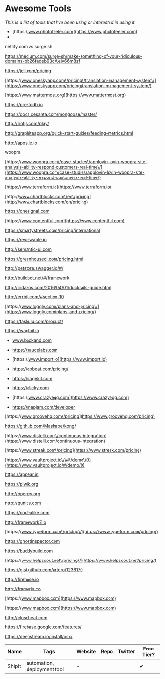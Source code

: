 # Awesome Tools

_This is a list of tools that I've been using or interested in using it._

* [https:\/\/www.photofeeler.com](https://www.photofeeler.com)
* 

netlify.com vs surge.sh

[https:\/\/medium.com\/surge-sh\/make-something-of-your-ridiculous-domains-bb26fadeb93c\#.ejv66m8zf](https://medium.com/surge-sh/make-something-of-your-ridiculous-domains-bb26fadeb93c#.ejv66m8zf)

[https:\/\/jell.com\/pricing](https://jell.com/pricing)

[https:\/\/www.oneskyapp.com\/pricing\/translation-management-system\/](https://www.oneskyapp.com/pricing/translation-management-system/)

[https:\/\/www.mattermost.org](https://www.mattermost.org)

[https:\/\/prestodb.io](https://prestodb.io)

[https:\/\/docs.cesanta.com\/mongoose\/master\/](https://docs.cesanta.com/mongoose/master/)

[http:\/\/riotjs.com\/play\/](http://riotjs.com/play/)

[http:\/\/graphiteapp.org\/quick-start-guides\/feeding-metrics.html](http://graphiteapp.org/quick-start-guides/feeding-metrics.html)

[http:\/\/apostle.io](http://apostle.io)

woopra

[https:\/\/www.woopra.com\/case-studies\/applovin-lovin-woopra-site-analysis-ability-respond-customers-real-time\/](https://www.woopra.com/case-studies/applovin-lovin-woopra-site-analysis-ability-respond-customers-real-time/)

[https:\/\/www.terraform.io](https://www.terraform.io)

[http:\/\/www.chartblocks.com\/en\/pricing](http://www.chartblocks.com/en/pricing)

[https:\/\/onesignal.com](https://onesignal.com)

[https:\/\/www.contentful.com](https://www.contentful.com)

[https:\/\/smartystreets.com\/pricing\/international](https://smartystreets.com/pricing/international)

[https:\/\/reviewable.io](https://reviewable.io)

[http:\/\/semantic-ui.com](http://semantic-ui.com)

[https:\/\/greenhouseci.com\/pricing.html](https://greenhouseci.com/pricing.html)

[http:\/\/petstore.swagger.io\/\#\/](http://petstore.swagger.io/#/)

[http:\/\/buildbot.net\/\#\/framework](http://buildbot.net/#/framework)

[http:\/\/iridakos.com\/2016\/04\/01\/duckrails-guide.html](http://iridakos.com/2016/04/01/duckrails-guide.html)

[http:\/\/errbit.com\/\#section-10](http://errbit.com/#section-10)

[https:\/\/www.loggly.com\/plans-and-pricing\/](https://www.loggly.com/plans-and-pricing/)

[https:\/\/taskulu.com\/product\/](https://taskulu.com/product/)

[https:\/\/wagtail.io](https://wagtail.io)

* www.backand.com

* [https:\/\/saucelabs.com](https://saucelabs.com)

* [https:\/\/www.import.io](https://www.import.io)

* [https:\/\/opbeat.com\/pricing\/](https://opbeat.com/pricing/)

* [https:\/\/pagekit.com](https://pagekit.com)

* [https:\/\/clicky.com](https://clicky.com)

* [https:\/\/www.crazyegg.com](https://www.crazyegg.com)

* [https:\/\/mapjam.com\/developer](https://mapjam.com/developer)


[https:\/\/www.groovehq.com\/pricing](https://www.groovehq.com/pricing)

[https:\/\/github.com\/Mashape\/kong\/](https://github.com/Mashape/kong/)

[https:\/\/www.distelli.com\/continuous-integration](https://www.distelli.com/continuous-integration)

[https:\/\/www.streak.com\/pricing](https://www.streak.com/pricing)

[https:\/\/www.vaultproject.io\/\#\/demo\/0](https://www.vaultproject.io/#/demo/0)

[https:\/\/appear.in](https://appear.in)

[https:\/\/piwik.org](https://piwik.org)

[http:\/\/opencv.org](http://opencv.org)

[http:\/\/qunitjs.com](http://qunitjs.com)

[https:\/\/codealike.com](https://codealike.com)

[http:\/\/framework7.io](http://framework7.io)

[https:\/\/www.typeform.com\/pricing\/](https://www.typeform.com/pricing/)

[https:\/\/ghostinspector.com](https://ghostinspector.com)

[https:\/\/buddybuild.com](https://buddybuild.com)

[https:\/\/www.helpscout.net\/pricing\/](https://www.helpscout.net/pricing/)

[https:\/\/gist.github.com\/artero\/1236170](https://gist.github.com/artero/1236170)

[http:\/\/firehose.io](http://firehose.io)

[http:\/\/framerjs.co](http://framerjs.co)

[https:\/\/www.mapbox.com](https://www.mapbox.com)

[https:\/\/www.mapbox.com](https://www.mapbox.com)

[http:\/\/closeheat.com](http://closeheat.com)

[https:\/\/firebase.google.com\/features\/](https://firebase.google.com/features/)

https://deepstream.io/install/osx/

| Name | Tags | Website | Repo | Twitter | Free Tier? |
| --- | --- | --- | --- | --- | --- |
| ShipIt | automation, deployment tool | - | | | ✔︎ |



